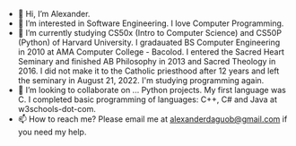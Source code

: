 - 👋 Hi, I’m Alexander.
- 👀 I’m interested in Software Engineering. I love Computer Programming.
- 🌱 I’m currently studying CS50x (Intro to Computer Science) and CS50P (Python) of Harvard University. I gradauated BS Computer Engineering in 2010 at AMA Computer College - Bacolod. I entered the Sacred Heart Seminary and finished AB Philosophy in 2013 and Sacred Theology in 2016. I did not make it to the Catholic priesthood after 12 years and left the seminary in August 21, 2022. I'm studying programming again.
- 💞️ I’m looking to collaborate on ... Python projects. My first language was C. I completed basic programming of languages: C++, C# and Java at w3schools-dot-com.
- 📫 How to reach me? Please email me at alexanderdaguob@gmail.com if you need my help.
<!---
addaguob/addaguob is a ✨ special ✨ repository because its `README.md` (this file) appears on your GitHub profile.
You can click the Preview link to take a look at your changes.
--->
